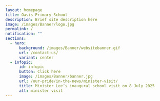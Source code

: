 ```yaml
---
layout: homepage
title: Oasis Primary School
description: Brief site description here
image: /images/Banner/logo.jpg
permalink: /
notification: ""
sections:
  - hero:
      background: /images/Banner/websitebanner.gif
      url: /contact-us/
      variant: center
  - infopic:
      id: infopic
      button: Click here
      image: /images/Banner/banner.jpg
      url: /our-pride/in-the-news/minister-visit/
      title: Minister Lee’s inaugural school visit on 8 July 2025
      alt: minister visit
---
```

